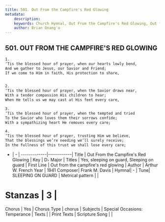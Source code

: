 ```yaml
---
title: 501. Out From the Campfire's Red Glowing
metadata:
    description: 
    keywords: Church Hymnal, Out From the Campfire's Red Glowing, Out from the campfire&#039;s red glowing, Yes, sleeping on guard, Sleeping on guard
    author: Brian Onang'o
---
```



## 501. OUT FROM THE CAMPFIRE'S RED GLOWING

```txt
1.
‘Tis the blessed hour of prayer, when our hearts lowly bend,
And we gather to Jesus, our Savior and Friend;
If we come to Him in faith, His protection to share,


2.
‘Tis the blessed hour of prayer, when the Savior draws near,
With a tender compassion His children to hear;
When He tells us we may cast at His feet every care,

3.
‘Tis the blessed hour of prayer, when the tempted and tried
To the Savior who loves them their sorrows confide;
With a sympathizing heart He removes every care;

4.
‘Tis the blessed hour of prayer, trusting Him we believe,
That the blessings we’re needing we’ll surely receive;
In the fullness of this trust we shall lose every care;
```

- |   -  |
-------------|------------|
Title | Out From the Campfire's Red Glowing |
Key | D♭ Major |
Titles | Yes, sleeping on guard, Sleeping on guard |
First Line | Out from the campfire&#039;s red glowing |
Author | Arthur W. French
Year | 1941
Composer| Frank M. Davis |
Hymnal|  - |
Tune| SLEEPING ON GUARD |
Metrical pattern | |
# Stanzas | 3 |
Chorus | Yes |
Chorus Type | chorus |
Subjects | Special Occasions: Temperance |
Texts |  |
Print Texts | 
Scripture Song |  |
  
